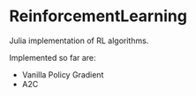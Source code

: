 # ReinforcementLearning

Julia implementation of RL algorithms.

Implemented so far are:
- Vanilla Policy Gradient
- A2C
